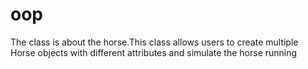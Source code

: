 # oop
The class is about the horse.This class allows users to create multiple Horse objects with different attributes and simulate the horse running
